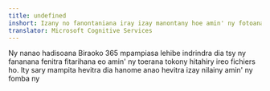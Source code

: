 ```yaml
---
title: undefined
inshort: Izany no fanontaniana iray izay manontany hoe amin' ny fotoana rehetra. Tokony hampiasako SharePoint na OneDrive ho an' ny Orinasa?
translator: Microsoft Cognitive Services
---
```



Ny nanao hadisoana Biraoko 365 mpampiasa lehibe indrindra dia tsy ny fananana fenitra fitarihana eo amin' ny toerana tokony hitahiry ireo fichiers ho. Ity sary mampita hevitra dia hanome anao hevitra izay nilainy amin' ny fomba ny 


